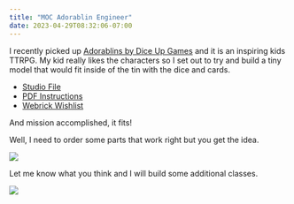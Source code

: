 ```yaml
---
title: "MOC Adorablin Engineer"
date: 2023-04-29T08:32:06-07:00
---
```


I recently picked up [Adorablins by Dice Up Games](https://www.diceupgames.com/adorablins/) and it is an inspiring kids TTRPG. My kid really likes the characters so I set out to try and build a tiny model that would fit inside of the tin with the dice and cards.

<!--- [Rebrickable Page]()-->
- [Studio File](/adorablin-engineer.io)
- [PDF Instructions](/adorablin-engineer.pdf)
- [Webrick Wishlist](https://www.webrick.com/wp_collection/share/CCVtNDC9fCPQfUrFJ6KBx7e6KlvRDCuh/)

And mission accomplished, it fits!

Well, I need to order some parts that work right but you get the idea.


![](/adorablin-tin.jpg)

Let me know what you think and I will build some additional classes.

![](/adorablin-engineer.png)



